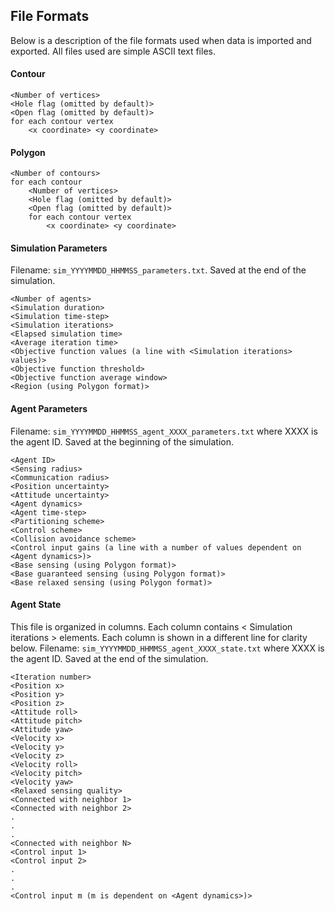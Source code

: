 ## File Formats
Below is a description of the file formats used when data is imported and exported. All files used are simple ASCII text files.

#### Contour
```
<Number of vertices>
<Hole flag (omitted by default)>
<Open flag (omitted by default)>
for each contour vertex
    <x coordinate> <y coordinate>
```

#### Polygon
```
<Number of contours>
for each contour
    <Number of vertices>
    <Hole flag (omitted by default)>
    <Open flag (omitted by default)>
    for each contour vertex
        <x coordinate> <y coordinate>
```

#### Simulation Parameters
Filename: `sim_YYYYMMDD_HHMMSS_parameters.txt`. Saved at the end of the simulation.
```
<Number of agents>
<Simulation duration>
<Simulation time-step>
<Simulation iterations>
<Elapsed simulation time>
<Average iteration time>
<Objective function values (a line with <Simulation iterations> values)>
<Objective function threshold>
<Objective function average window>
<Region (using Polygon format)>
```

#### Agent Parameters
Filename: `sim_YYYYMMDD_HHMMSS_agent_XXXX_parameters.txt` where XXXX is the agent ID. Saved at the beginning of the simulation.
```
<Agent ID>
<Sensing radius>
<Communication radius>
<Position uncertainty>
<Attitude uncertainty>
<Agent dynamics>
<Agent time-step>
<Partitioning scheme>
<Control scheme>
<Collision avoidance scheme>
<Control input gains (a line with a number of values dependent on <Agent dynamics>)>
<Base sensing (using Polygon format)>
<Base guaranteed sensing (using Polygon format)>
<Base relaxed sensing (using Polygon format)>
```

#### Agent State
This file is organized in columns. Each column contains < Simulation iterations > elements. Each column is shown in a different line for clarity below.
Filename: `sim_YYYYMMDD_HHMMSS_agent_XXXX_state.txt` where XXXX is the agent ID. Saved at the end of the simulation.
```
<Iteration number>
<Position x>
<Position y>
<Position z>
<Attitude roll>
<Attitude pitch>
<Attitude yaw>
<Velocity x>
<Velocity y>
<Velocity z>
<Velocity roll>
<Velocity pitch>
<Velocity yaw>
<Relaxed sensing quality>
<Connected with neighbor 1>
<Connected with neighbor 2>
.
.
.
<Connected with neighbor N>
<Control input 1>
<Control input 2>
.
.
.
<Control input m (m is dependent on <Agent dynamics>)>
```
